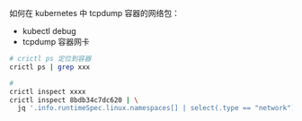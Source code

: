 如何在 kubernetes 中 tcpdump 容器的网络包：

- kubectl debug
- tcpdump 容器网卡


```bash
# crictl ps 定位到容器
crictl ps | grep xxx

# 
crictl inspect xxxx
crictl inspect 8bdb34c7dc620 | \
  jq '.info.runtimeSpec.linux.namespaces[] | select(.type == "network").path'
```
